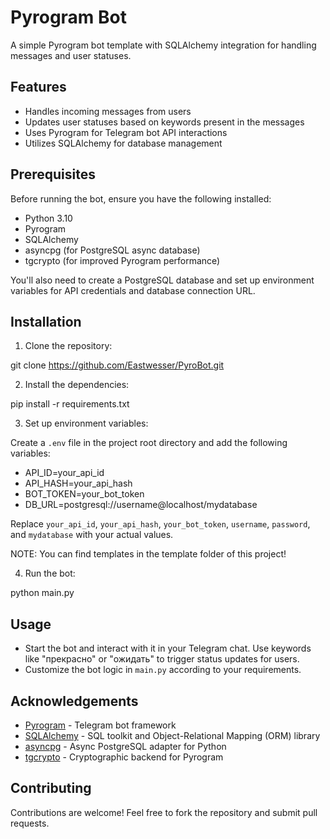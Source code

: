 # Pyrogram Bot

A simple Pyrogram bot template with SQLAlchemy integration for handling messages and user statuses.

## Features

- Handles incoming messages from users
- Updates user statuses based on keywords present in the messages
- Uses Pyrogram for Telegram bot API interactions
- Utilizes SQLAlchemy for database management

## Prerequisites

Before running the bot, ensure you have the following installed:

- Python 3.10
- Pyrogram
- SQLAlchemy
- asyncpg (for PostgreSQL async database)
- tgcrypto (for improved Pyrogram performance)

You'll also need to create a PostgreSQL database and set up environment variables for API credentials and database
connection URL.

## Installation

1. Clone the repository:

git clone https://github.com/Eastwesser/PyroBot.git

2. Install the dependencies:

pip install -r requirements.txt

3. Set up environment variables:

Create a `.env` file in the project root directory and add the following variables:

- API_ID=your_api_id
- API_HASH=your_api_hash
- BOT_TOKEN=your_bot_token
- DB_URL=postgresql://username@localhost/mydatabase

Replace `your_api_id`, `your_api_hash`, `your_bot_token`, `username`, `password`, and `mydatabase` with your actual
values.

NOTE: You can find templates in the template folder of this project!

4. Run the bot:

python main.py

## Usage

- Start the bot and interact with it in your Telegram chat. Use keywords like "прекрасно" or "ожидать" to trigger status
  updates for users.
- Customize the bot logic in `main.py` according to your requirements.

## Acknowledgements

- [Pyrogram](https://github.com/pyrogram/pyrogram) - Telegram bot framework
- [SQLAlchemy](https://www.sqlalchemy.org/) - SQL toolkit and Object-Relational Mapping (ORM) library
- [asyncpg](https://pypi.org/project/asyncpg/) - Async PostgreSQL adapter for Python
- [tgcrypto](https://pypi.org/project/tgcrypto/) - Cryptographic backend for Pyrogram

## Contributing

Contributions are welcome! Feel free to fork the repository and submit pull requests.
